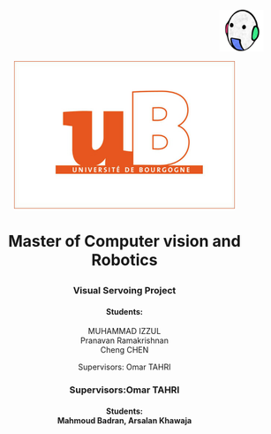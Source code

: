 <p align="right">  
   <img src = "images/vibot.png" width = 80>
</p >

<p align="center">  
   <img src = "images/ub.png" width = 400>
</p >

# <p align="center">Master of Computer vision and Robotics</p >   
<h3 align="center">Visual Servoing Project</h3> 

<h4 align="center">Students: </h4>

<p align="center">MUHAMMAD IZZUL<br> Pranavan Ramakrishnan<br> Cheng CHEN </p >  

<p align="center"> Supervisors: Omar TAHRI</p >  
   
<h3 align="center"> 
Supervisors:Omar TAHRI
</h3> 

<h4 align="center">                       
Students: <br>  
 Mahmoud Badran,  Arsalan Khawaja
</h4>
